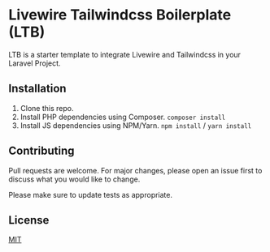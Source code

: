 # Livewire Tailwindcss Boilerplate (LTB)

LTB is a starter template to integrate Livewire and Tailwindcss in your Laravel Project.

## Installation

1. Clone this repo.
2. Install PHP dependencies using Composer. `composer install`
3. Install JS dependencies using NPM/Yarn. `npm install` / `yarn install`

## Contributing

Pull requests are welcome. For major changes, please open an issue first to discuss what you would like to change.

Please make sure to update tests as appropriate.

## License

[MIT](https://choosealicense.com/licenses/mit/)
